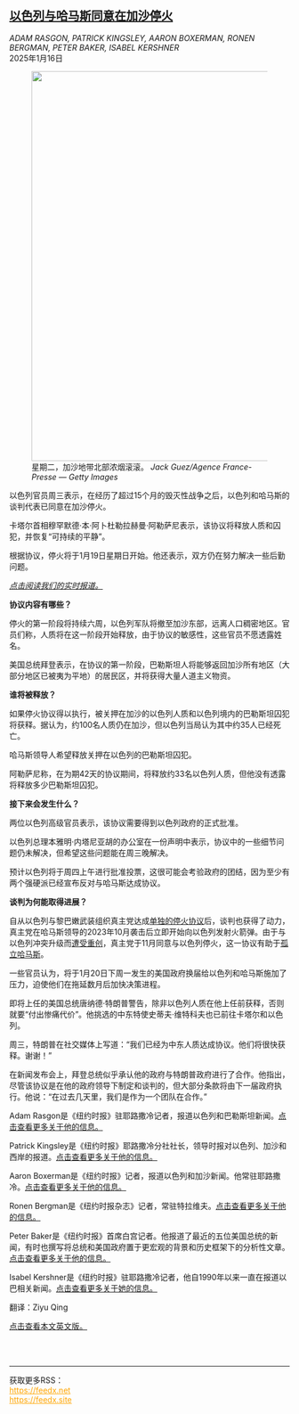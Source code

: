 <!--1736995022000-->
[以色列与哈马斯同意在加沙停火](https://cn.nytimes.com/world/20250116/gaza-ceasefire-what-we-know/)
------

<address>ADAM RASGON, PATRICK KINGSLEY, AARON BOXERMAN, RONEN BERGMAN, PETER BAKER, ISABEL KERSHNER</address><time pudate="2025-01-16 10:05:30" datetime="2025-01-16 10:05:30">2025年1月16日</time><figure><img src="https://images.weserv.nl/?url=static01.nyt.com/images/2025/01/14/multimedia/14ceasefire-wwk-1-tflv/14ceasefire-wwk-1-tflv-master1050.jpg" width="1050" height="700"><figcaption>星期二，加沙地带北部浓烟滚滚。 <cite>Jack Guez/Agence France-Presse — Getty Images</cite></figcaption></figure><section><p>以色列官员周三表示，在经历了超过15个月的毁灭性战争之后，以色列和哈马斯的谈判代表已同意在加沙停火。</p><p>卡塔尔首相穆罕默德·本·阿卜杜勒拉赫曼·阿勒萨尼表示，该协议将释放人质和囚犯，并恢复“可持续的平静”。</p><p>根据协议，停火将于1月19日星期日开始。他还表示，双方仍在努力解决一些后勤问题。</p><p><i><a href="https://www.nytimes.com/live/2025/01/15/world/israel-hamas-cease-fire-deal-gaza" title="Link: https://www.nytimes.com/live/2025/01/15/world/israel-hamas-cease-fire-deal-gaza">点击阅读我们的实时报道。</a></i></p><p><b>协议内容有哪些？</b></p><p>停火的第一阶段将持续六周，以色列军队将撤至加沙东部，远离人口稠密地区。官员们称，人质将在这一阶段开始释放，由于协议的敏感性，这些官员不愿透露姓名。</p><p>美国总统拜登表示，在协议的第一阶段，巴勒斯坦人将能够返回加沙所有地区（大部分地区已被夷为平地）的居民区，并将获得大量人道主义物资。</p><p><b>谁将被释放？</b></p><p>如果停火协议得以执行，被关押在加沙的以色列人质和以色列境内的巴勒斯坦囚犯将获释。据认为，约100名人质仍在加沙，但以色列当局认为其中约35人已经死亡。</p><p>哈马斯领导人希望释放关押在以色列的巴勒斯坦囚犯。</p><p>阿勒萨尼称，在为期42天的协议期间，将释放约33名以色列人质，但他没有透露将释放多少巴勒斯坦囚犯。</p><p><b>接下来会发生什么？</b></p><p>两位以色列高级官员表示，该协议需要得到以色列政府的正式批准。</p><p>以色列总理本雅明·内塔尼亚胡的办公室在一份声明中表示，协议中的一些细节问题仍未解决，但希望这些问题能在周三晚解决。</p><p>预计以色列将于周四上午进行批准投票，这很可能会考验政府的团结，因为至少有两个强硬派已经宣布反对与哈马斯达成协议。</p><p><b>谈判为何能取得进展？</b></p><p>自从以色列与黎巴嫩武装组织真主党达成<a href="https://www.nytimes.com/2024/11/27/world/middleeast/israel-lebanon-ceasefire.html" title="Link: https://www.nytimes.com/2024/11/27/world/middleeast/israel-lebanon-ceasefire.html">单独的停火协议</a>后，谈判也获得了动力，真主党在哈马斯领导的2023年10月袭击后立即开始向以色列发射火箭弹。由于与以色列冲突升级而<a href="https://www.nytimes.com/2024/12/29/world/middleeast/israel-hezbollah-nasrallah-assassination-intelligence.html">遭受重创</a>，真主党于11月同意与以色列停火，这一协议有助于<a href="https://www.nytimes.com/2024/11/28/us/politics/hamas-hezbollah-israel.html">孤立哈马斯</a>。</p><p>一些官员认为，将于1月20日下周一发生的美国政府换届给以色列和哈马斯施加了压力，迫使他们在拖延数月后加快决策进程。</p><p>即将上任的美国总统唐纳德·特朗普警告，除非以色列人质在他上任前获释，否则就要“付出惨痛代价”。他挑选的中东特使史蒂夫·维特科夫也已前往卡塔尔和以色列。</p><p>周三，特朗普在社交媒体上写道：“我们已经为中东人质达成协议。他们将很快获释。谢谢！”</p><p>在新闻发布会上，拜登总统似乎承认他的政府与特朗普政府进行了合作。他指出，尽管该协议是在他的政府领导下制定和谈判的，但大部分条款将由下一届政府执行。他说：“在过去几天里，我们是作为一个团队在合作。”</p></section><footer><p>Adam Rasgon是《纽约时报》驻耶路撒冷记者，报道以色列和巴勒斯坦新闻。<a rel="nofollow" target="_blank" href="https://www.nytimes.com/by/adam-rasgon">点击查看更多关于他的信息。</a></p><p>Patrick Kingsley是《纽约时报》耶路撒冷分社社长，领导时报对以色列、加沙和西岸的报道。<a rel="nofollow" target="_blank" href="https://www.nytimes.com/by/patrick-kingsley">点击查看更多关于他的信息。</a></p><p>Aaron Boxerman是《纽约时报》记者，报道以色列和加沙新闻。他常驻耶路撒冷。<a rel="nofollow" target="_blank" href="https://www.nytimes.com/by/aaron-boxerman">点击查看更多关于他的信息。</a></p><p>Ronen Bergman是《纽约时报杂志》记者，常驻特拉维夫。<a rel="nofollow" target="_blank" href="https://www.nytimes.com/by/ronen-bergman">点击查看更多关于他的信息。</a></p><p>Peter Baker是《纽约时报》首席白宫记者。他报道了最近的五位美国总统的新闻，有时也撰写将总统和美国政府置于更宏观的背景和历史框架下的分析性文章。<a rel="nofollow" target="_blank" href="https://www.nytimes.com/by/peter-baker">点击查看更多关于他的信息。</a></p><p>Isabel Kershner是《纽约时报》驻耶路撒冷记者，他自1990年以来一直在报道以巴相关新闻。<a rel="nofollow" target="_blank" href="https://www.nytimes.com/by/isabel-kershner">点击查看更多关于她的信息。</a></p><p>翻译：Ziyu Qing</p><p><a rel="nofollow" target="_blank" href="https://www.nytimes.com/2025/01/14/world/middleeast/gaza-ceasefire-what-we-know.html">点击查看本文英文版。</a></p><br></footer><br><hr><div>获取更多RSS：<br><a href="https://feedx.net" style="color:orange" target="_blank">https://feedx.net</a> <br><a href="https://feedx.site" style="color:orange" target="_blank">https://feedx.site</a><br></div>
